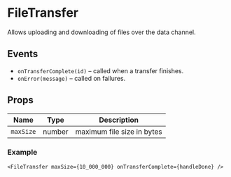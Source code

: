 # FileTransfer

Allows uploading and downloading of files over the data channel.

## Events
- `onTransferComplete(id)` – called when a transfer finishes.
- `onError(message)` – called on failures.

## Props

| Name | Type | Description |
| --- | --- | --- |
| `maxSize` | number | maximum file size in bytes |

### Example

```tsx
<FileTransfer maxSize={10_000_000} onTransferComplete={handleDone} />
```

